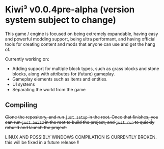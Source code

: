 # Kiwi³ v0.0.4pre-alpha (version system subject to change)

This game / engine is focused on being extremely expandable, having easy and powerful modding support, being ultra performant, and having official tools for creating content and mods that anyone can use and get the hang of.

Currently working on:
- Adding support for multiple block types, such as grass blocks and stone blocks, along with attributes for (future) gameplay.
- Gameplay elements such as items and entities.
- UI systems
- Separating the world from the game

## Compiling

~~Clone the repository, and run ``just setup`` in the root. Once that finishes, you can run ``just build`` in the root to build the project, and ``just run`` to quickly rebuild and launch the project.~~

LINUX AND POSSIBLY WINDOWS COMPILATION IS CURRENTLY BROKEN. this will be fixed in a future release !!
